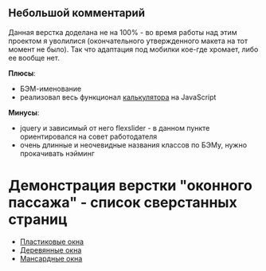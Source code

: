 ## Небольшой комментарий

Данная верстка доделана не на 100% - во время работы над этим проектом я уволилися (окончательного утвержденного макета на тот момент не было). Так что адаптация под мобилки кое-где хромает, либо ее вообще нет.

**Плюсы**:
- БЭМ-именование
- реализовал весь функционал [калькулятора](plastic.html#calculator) на JavaScript

**Минусы**:
- jquery и зависимый от него flexslider - в данном пункте ориентировался на совет работодателя
- очень длинные и неочевидные названия классов по БЭМу, нужно прокачивать нэйминг

# Демонстрация верстки "оконного пассажа" - список сверстанных страниц
- [Пластиковые окна](plastic.html)
- [Деревянные окна](wooden.html)
- [Мансардные окна](mansard.html)
